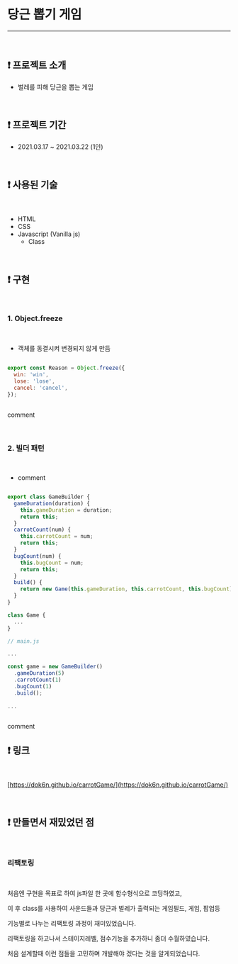 # 당근 뽑기 게임
---

<br>

## ❗️ 프로젝트 소개

- 벌레를 피해 당근을 뽑는 게임

<br>

## ❗️ 프로젝트 기간

- 2021.03.17 ~ 2021.03.22 (1인)

<br>

## ❗️ 사용된 기술

<br>

- HTML
- CSS
- Javascript (Vanilla js)
    - Class
    
<br>

## ❗️ 구현

<br>

### 1.  Object.freeze

<br>

- 객체를 동결시켜 변경되지 않게 만듬

```javascript

export const Reason = Object.freeze({
  win: 'win',
  lose: 'lose',
  cancel: 'cancel',
});
	
```

comment

<br>

### 2.  빌더 패턴

<br>

- comment

```javascript

export class GameBuilder {
  gameDuration(duration) {
    this.gameDuration = duration;
    return this;
  }
  carrotCount(num) {
    this.carrotCount = num;
    return this;
  }
  bugCount(num) {
    this.bugCount = num;
    return this;
  }
  build() {
    return new Game(this.gameDuration, this.carrotCount, this.bugCount);
  }
}

class Game {
  ...  
}

// main.js

...

const game = new GameBuilder()
  .gameDuration(5)
  .carrotCount(1)
  .bugCount(1)
  .build();
  
...
	
```

comment

## ❗️ 링크

<br>

[https://dok6n.github.io/carrotGame/](https://dok6n.github.io/carrotGame/)

<br>

## ❗️ 만들면서 재밌었던 점

<br>

### 리팩토링

<br>

처음엔 구현을 목표로 하여 js파일 한 곳에 함수형식으로 코딩하였고,

이 후 class를 사용하여 사운드들과 당근과 벌레가 출력되는 게임필드, 게임, 팝업등

기능별로 나누는 리팩토링 과정이 재미있었습니다.

리팩토링을 하고나서 스테이지레벨, 점수기능을 추가하니 좀더 수월하였습니다.

처음 설계할때 이런 점들을 고민하며 개발해야 겠다는 것을 알게되었습니다.

